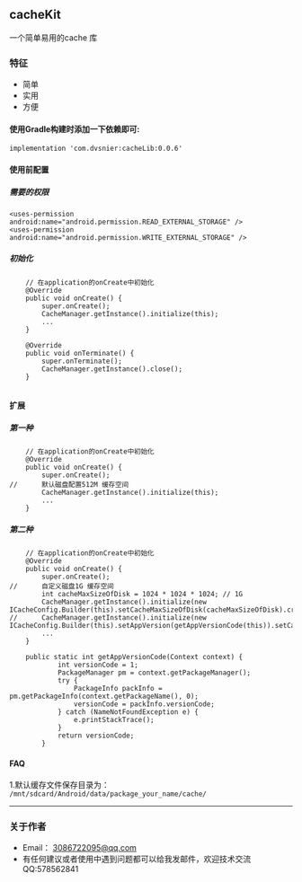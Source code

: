 ## cacheKit
一个简单易用的cache 库
 
### 特征
   - 简单
   - 实用
   - 方便
   
#### 使用Gradle构建时添加一下依赖即可:
```
implementation 'com.dvsnier:cacheLib:0.0.6'
```

#### 使用前配置
##### 需要的权限
```
<uses-permission android:name="android.permission.READ_EXTERNAL_STORAGE" />
<uses-permission android:name="android.permission.WRITE_EXTERNAL_STORAGE" />
```

##### 初始化
```
    // 在application的onCreate中初始化
    @Override
    public void onCreate() {
        super.onCreate();
        CacheManager.getInstance().initialize(this);
        ...
    }
    
    @Override
    public void onTerminate() {
        super.onTerminate();
        CacheManager.getInstance().close();
    }
    
```
#### 扩展
##### 第一种
```
    // 在application的onCreate中初始化
    @Override
    public void onCreate() {
        super.onCreate();
//		默认磁盘配置512M 缓存空间
        CacheManager.getInstance().initialize(this);
        ...
    }
```
##### 第二种
```
    // 在application的onCreate中初始化
    @Override
    public void onCreate() {
        super.onCreate();
//		自定义磁盘1G 缓存空间
	    int cacheMaxSizeOfDisk = 1024 * 1024 * 1024; // 1G
        CacheManager.getInstance().initialize(new ICacheConfig.Builder(this).setCacheMaxSizeOfDisk(cacheMaxSizeOfDisk).create());
//      CacheManager.getInstance().initialize(new ICacheConfig.Builder(this).setAppVersion(getAppVersionCode(this)).setCacheMaxSizeOfDisk(cacheMaxSizeOfDisk).create());
        ...
    }

    public static int getAppVersionCode(Context context) {
            int versionCode = 1;
            PackageManager pm = context.getPackageManager();
            try {
                PackageInfo packInfo = pm.getPackageInfo(context.getPackageName(), 0);
                versionCode = packInfo.versionCode;
            } catch (NameNotFoundException e) {
                e.printStackTrace();
            }
            return versionCode;
        }
```
#### FAQ
1.默认缓存文件保存目录为： `/mnt/sdcard/Android/data/package_your_name/cache/`

----
### 关于作者
* Email： <3086722095@qq.com>
* 有任何建议或者使用中遇到问题都可以给我发邮件，欢迎技术交流QQ:578562841
